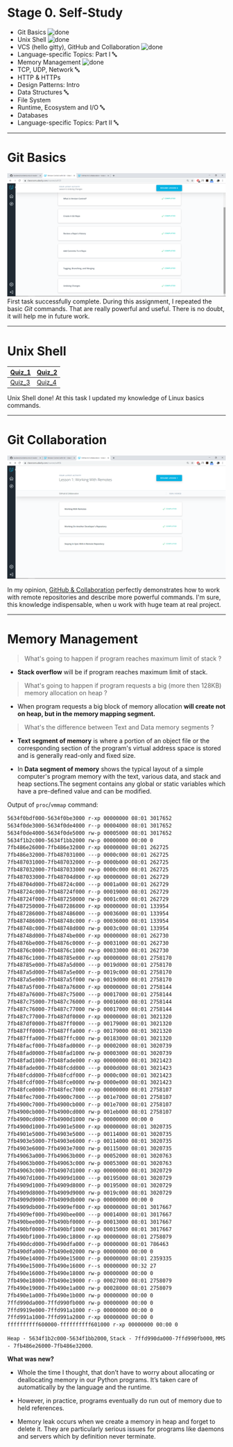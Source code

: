 # Stage 0. Self-Study

* Git Basics ![done](https://i.imgur.com/qfeOuJ5.png)
* Unix Shell ![done](https://i.imgur.com/qfeOuJ5.png)
* VCS (hello gitty), GitHub and Collaboration ![done](https://i.imgur.com/qfeOuJ5.png)
* Language-specific Topics: Part I 🔤
* Memory Management ![done](https://i.imgur.com/qfeOuJ5.png)
* TCP, UDP, Network 🔤
* HTTP & HTTPs
* Design Patterns: Intro
* Data Structures 🔤
* File System
* Runtime, Ecosystem and I/O 🔤
* Databases
* Language-specific Topics: Part II 🔤

---

# Git Basics 

![done_first_task](https://github.com/RENZOje/kottans-backend/blob/master/git_and_github/version_cont_git.png)
First task successfully complete. During this assignment, I repeated the basic *Git* commands. That are really powerful and useful. There is no doubt, it will help me in future work.

---

# Unix Shell

| [Quiz_1](https://github.com/RENZOje/kottans-backend/blob/master/unix_shell/quiz_1.png) | [Quiz_2](https://github.com/RENZOje/kottans-backend/blob/master/unix_shell/quiz_2.png) |
| ---      | ---       |
| [Quiz_3](https://github.com/RENZOje/kottans-backend/blob/master/unix_shell/quiz_3.png) | [Quiz_4](https://github.com/RENZOje/kottans-backend/blob/master/unix_shell/quiz_4.png) |

Unix Shell done! At this task I updated my knowledge of Linux basics commands.

---

# Git Collaboration
![done_third_task](https://github.com/RENZOje/kottans-backend/blob/master/github_coloboration/git_coloboration.png)

In my opinion, [GitHub & Collaboration](https://classroom.udacity.com/courses/ud456) perfectly demonstrates how to work with remote repositories and describe more powerful commands.
I'm sure, this knowledge indispensable, when u work with huge team at real project.

---

# Memory Management

> What's going to happen if program reaches maximum limit of stack ?

*  **Stack overflow** will be if program reaches maximum limit of stack. 

> What's going to happen if program requests a big (more then 128KB) memory allocation on heap ?

 *  When program requests a big block of memory allocation **will create not on heap, but in the memory mapping segment.**


> What's the difference between Text and Data memory segments ?

*  **Text segment of memory** is where a portion of an object file or the corresponding section of the program's virtual address space  is stored and is generally read-only and fixed size.

*  In **Data segment of memory** shows the typical layout of a simple computer's program memory with the text, various data, and stack and heap sections.The  segment contains any global or static variables which have a pre-defined value and can be modified. 

Output of `proc`/`vmmap` command:

```md
5634f0bdf000-5634f0be3000 r-xp 00000000 08:01 3017652                    /usr/lib/gnome-settings-daemon/gsd-mouse
5634f0de3000-5634f0de4000 r--p 00004000 08:01 3017652                    /usr/lib/gnome-settings-daemon/gsd-mouse
5634f0de4000-5634f0de5000 rw-p 00005000 08:01 3017652                    /usr/lib/gnome-settings-daemon/gsd-mouse
5634f1b2c000-5634f1bb2000 rw-p 00000000 00:00 0                          [heap]
7fb486e26000-7fb486e32000 r-xp 00000000 08:01 262725                     /usr/lib/x86_64-linux-gnu/gio/modules/libdconfsettings.so
7fb486e32000-7fb487031000 ---p 0000c000 08:01 262725                     /usr/lib/x86_64-linux-gnu/gio/modules/libdconfsettings.so
7fb487031000-7fb487032000 r--p 0000b000 08:01 262725                     /usr/lib/x86_64-linux-gnu/gio/modules/libdconfsettings.so
7fb487032000-7fb487033000 rw-p 0000c000 08:01 262725                     /usr/lib/x86_64-linux-gnu/gio/modules/libdconfsettings.so
7fb487033000-7fb48704d000 r-xp 00000000 08:01 262729                     /usr/lib/x86_64-linux-gnu/gio/modules/libgioremote-volume-monitor.so
7fb48704d000-7fb48724c000 ---p 0001a000 08:01 262729                     /usr/lib/x86_64-linux-gnu/gio/modules/libgioremote-volume-monitor.so
7fb48724c000-7fb48724f000 r--p 00019000 08:01 262729                     /usr/lib/x86_64-linux-gnu/gio/modules/libgioremote-volume-monitor.so
7fb48724f000-7fb487250000 rw-p 0001c000 08:01 262729                     /usr/lib/x86_64-linux-gnu/gio/modules/libgioremote-volume-monitor.so
7fb487250000-7fb487286000 r-xp 00000000 08:01 133954                     /usr/lib/x86_64-linux-gnu/gvfs/libgvfscommon.so
7fb487286000-7fb487486000 ---p 00036000 08:01 133954                     /usr/lib/x86_64-linux-gnu/gvfs/libgvfscommon.so
7fb487486000-7fb48748c000 r--p 00036000 08:01 133954                     /usr/lib/x86_64-linux-gnu/gvfs/libgvfscommon.so
7fb48748c000-7fb48748d000 rw-p 0003c000 08:01 133954                     /usr/lib/x86_64-linux-gnu/gvfs/libgvfscommon.so
7fb48748d000-7fb4874be000 r-xp 00000000 08:01 262730                     /usr/lib/x86_64-linux-gnu/gio/modules/libgvfsdbus.so
7fb4876be000-7fb4876c0000 r--p 00031000 08:01 262730                     /usr/lib/x86_64-linux-gnu/gio/modules/libgvfsdbus.so
7fb4876c0000-7fb4876c1000 rw-p 00033000 08:01 262730                     /usr/lib/x86_64-linux-gnu/gio/modules/libgvfsdbus.so
7fb4876c1000-7fb48785e000 r-xp 00000000 08:01 2758170                    /lib/x86_64-linux-gnu/libm-2.27.so
7fb48785e000-7fb487a5d000 ---p 0019d000 08:01 2758170                    /lib/x86_64-linux-gnu/libm-2.27.so
7fb487a5d000-7fb487a5e000 r--p 0019c000 08:01 2758170                    /lib/x86_64-linux-gnu/libm-2.27.so
7fb487a5e000-7fb487a5f000 rw-p 0019d000 08:01 2758170                    /lib/x86_64-linux-gnu/libm-2.27.so
7fb487a5f000-7fb487a76000 r-xp 00000000 08:01 2758144                    /lib/x86_64-linux-gnu/libgcc_s.so.1
7fb487a76000-7fb487c75000 ---p 00017000 08:01 2758144                    /lib/x86_64-linux-gnu/libgcc_s.so.1
7fb487c75000-7fb487c76000 r--p 00016000 08:01 2758144                    /lib/x86_64-linux-gnu/libgcc_s.so.1
7fb487c76000-7fb487c77000 rw-p 00017000 08:01 2758144                    /lib/x86_64-linux-gnu/libgcc_s.so.1
7fb487c77000-7fb487df0000 r-xp 00000000 08:01 3021320                    /usr/lib/x86_64-linux-gnu/libstdc++.so.6.0.25
7fb487df0000-7fb487ff0000 ---p 00179000 08:01 3021320                    /usr/lib/x86_64-linux-gnu/libstdc++.so.6.0.25
7fb487ff0000-7fb487ffa000 r--p 00179000 08:01 3021320                    /usr/lib/x86_64-linux-gnu/libstdc++.so.6.0.25
7fb487ffa000-7fb487ffc000 rw-p 00183000 08:01 3021320                    /usr/lib/x86_64-linux-gnu/libstdc++.so.6.0.25
7fb48facf000-7fb48fad0000 r--p 00002000 08:01 3020739                    /usr/lib/x86_64-linux-gnu/libgmodule-2.0.so.0.5600.4
7fb48fad0000-7fb48fad1000 rw-p 00003000 08:01 3020739                    /usr/lib/x86_64-linux-gnu/libgmodule-2.0.so.0.5600.4
7fb48fad1000-7fb48fade000 r-xp 00000000 08:01 3021423                    /usr/lib/x86_64-linux-gnu/libwayland-client.so.0.3.0
7fb48fade000-7fb48fcdd000 ---p 0000d000 08:01 3021423                    /usr/lib/x86_64-linux-gnu/libwayland-client.so.0.3.0
7fb48fcdd000-7fb48fcdf000 r--p 0000c000 08:01 3021423                    /usr/lib/x86_64-linux-gnu/libwayland-client.so.0.3.0
7fb48fcdf000-7fb48fce0000 rw-p 0000e000 08:01 3021423                    /usr/lib/x86_64-linux-gnu/libwayland-client.so.0.3.0
7fb48fce0000-7fb48fec7000 r-xp 00000000 08:01 2758107                    /lib/x86_64-linux-gnu/libc-2.27.so
7fb48fec7000-7fb4900c7000 ---p 001e7000 08:01 2758107                    /lib/x86_64-linux-gnu/libc-2.27.so
7fb4900c7000-7fb4900cb000 r--p 001e7000 08:01 2758107                    /lib/x86_64-linux-gnu/libc-2.27.so
7fb4900cb000-7fb4900cd000 rw-p 001eb000 08:01 2758107                    /lib/x86_64-linux-gnu/libc-2.27.so
7fb4900cd000-7fb4900d1000 rw-p 00000000 00:00 0 
7fb4900d1000-7fb4901e5000 r-xp 00000000 08:01 3020735                    /usr/lib/x86_64-linux-gnu/libglib-2.0.so.0.5600.4
7fb4901e5000-7fb4903e5000 ---p 00114000 08:01 3020735                    /usr/lib/x86_64-linux-gnu/libglib-2.0.so.0.5600.4
7fb4903e5000-7fb4903e6000 r--p 00114000 08:01 3020735                    /usr/lib/x86_64-linux-gnu/libglib-2.0.so.0.5600.4
7fb4903e6000-7fb4903e7000 rw-p 00115000 08:01 3020735                    /usr/lib/x86_64-linux-gnu/libglib-2.0.so.0.5600.4
7fb49063a000-7fb49063b000 r--p 00052000 08:01 3020763                    /usr/lib/x86_64-linux-gnu/libgobject-2.0.so.0.5600.4
7fb49063b000-7fb49063c000 rw-p 00053000 08:01 3020763                    /usr/lib/x86_64-linux-gnu/libgobject-2.0.so.0.5600.4
7fb49063c000-7fb4907d1000 r-xp 00000000 08:01 3020729                    /usr/lib/x86_64-linux-gnu/libgio-2.0.so.0.5600.4
7fb4907d1000-7fb4909d1000 ---p 00195000 08:01 3020729                    /usr/lib/x86_64-linux-gnu/libgio-2.0.so.0.5600.4
7fb4909d1000-7fb4909d8000 r--p 00195000 08:01 3020729                    /usr/lib/x86_64-linux-gnu/libgio-2.0.so.0.5600.4
7fb4909d8000-7fb4909d9000 rw-p 0019c000 08:01 3020729                    /usr/lib/x86_64-linux-gnu/libgio-2.0.so.0.5600.4
7fb4909d9000-7fb4909db000 rw-p 00000000 00:00 0 
7fb4909db000-7fb4909ef000 r-xp 00000000 08:01 3017667                    /usr/lib/gnome-settings-daemon-3.0/libgsd.so
7fb4909ef000-7fb490bee000 ---p 00014000 08:01 3017667                    /usr/lib/gnome-settings-daemon-3.0/libgsd.so
7fb490bee000-7fb490bf0000 r--p 00013000 08:01 3017667                    /usr/lib/gnome-settings-daemon-3.0/libgsd.so
7fb490bf0000-7fb490bf1000 rw-p 00015000 08:01 3017667                    /usr/lib/gnome-settings-daemon-3.0/libgsd.so
7fb490bf1000-7fb490c18000 r-xp 00000000 08:01 2758079                    /lib/x86_64-linux-gnu/ld-2.27.so
7fb490dcd000-7fb490dfa000 r--p 00000000 08:01 786463                     /usr/share/glib-2.0/schemas/gschemas.compiled
7fb490dfa000-7fb490e02000 rw-p 00000000 00:00 0 
7fb490e14000-7fb490e15000 r--p 00000000 08:01 2359335                    /home/renzo/.config/dconf/user (deleted)
7fb490e15000-7fb490e16000 r--s 00000000 00:32 27                         /run/user/1000/dconf/user (deleted)
7fb490e16000-7fb490e18000 rw-p 00000000 00:00 0 
7fb490e18000-7fb490e19000 r--p 00027000 08:01 2758079                    /lib/x86_64-linux-gnu/ld-2.27.so
7fb490e19000-7fb490e1a000 rw-p 00028000 08:01 2758079                    /lib/x86_64-linux-gnu/ld-2.27.so
7fb490e1a000-7fb490e1b000 rw-p 00000000 00:00 0 
7ffd990da000-7ffd990fb000 rw-p 00000000 00:00 0                          [stack]
7ffd9919e000-7ffd991a1000 r--p 00000000 00:00 0                          [vvar]
7ffd991a1000-7ffd991a2000 r-xp 00000000 00:00 0                          [vdso]
ffffffffff600000-ffffffffff601000 r-xp 00000000 00:00 0                  [vsyscall]
```

`Heap - 5634f1b2c000-5634f1bb2000`, `Stack - 7ffd990da000-7ffd990fb000`, `MMS - 7fb486e26000-7fb486e32000`.


**What was new?**

* Whole the time I thought, that don’t have to worry about allocating or deallocating memory in our Python programs. It’s taken care of automatically by the language and the runtime.

* However, in practice, programs eventually do run out of memory due to held references. 

* Memory leak occurs when we create a memory in heap and forget to delete it. They are particularly serious issues for programs like daemons and servers which by definition never terminate. 
